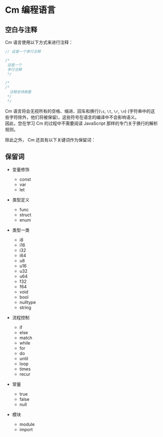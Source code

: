 # Cm 编程语言

## 空白与注释

Cm 语言使用以下方式来进行注释：

```kotlin
// 这是一个单行注释

/*
 这是一个
 多行注释
 */

/*
/*
  注释支持嵌套
 */
 */
```

Cm 语言将会无视所有的空格、缩进、回车和换行(`\s`, `\t`, `\r`, `\n`)
(字符串中的这些字符除外，他们将被保留)，这些符号在语言的编译中不会影响语义。<br/>
因此，您在学习 Cm 的过程中不需要阅读 JavaScript 那样的专门关于换行的解析规则。

除此之外， Cm 还具有以下关键词作为保留词：

## 保留词

+ 变量修饰
	+ const
	+ var
	+ let

+ 类型定义
	+ func
	+ struct
	+ enum

+ 类型一类
	+ i8
	+ i16
	+ i32
	+ i64
	+ u8
	+ u16
	+ u32
	+ u64
	+ f32
	+ f64
	+ void
	+ bool
	+ nulltype
	+ string

+ 流程控制
	+ if
	+ else
	+ match
	+ while
	+ for
	+ do
	+ until
	+ loop
	+ times
	+ recur

+ 常量
	+ true
	+ false
	+ null

+ 模块
	+ module
	+ import